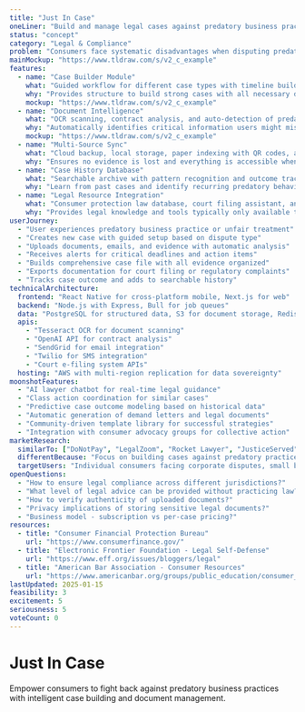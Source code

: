 ```yaml
---
title: "Just In Case"
oneLiner: "Build and manage legal cases against predatory business practices with intelligent document tracking"
status: "concept"
category: "Legal & Compliance"
problem: "Consumers face systematic disadvantages when disputing predatory business practices due to lack of organized documentation, missing critical deadlines, no structured approach to evidence collection, and asymmetric legal knowledge vs. corporate entities."
mainMockup: "https://www.tldraw.com/s/v2_c_example"
features:
  - name: "Case Builder Module"
    what: "Guided workflow for different case types with timeline builder and evidence categorization"
    why: "Provides structure to build strong cases with all necessary documentation"
    mockup: "https://www.tldraw.com/s/v2_c_example"
  - name: "Document Intelligence"
    what: "OCR scanning, contract analysis, and auto-detection of predatory terms and renewal clauses"
    why: "Automatically identifies critical information users might miss"
    mockup: "https://www.tldraw.com/s/v2_c_example"
  - name: "Multi-Source Sync"
    what: "Cloud backup, local storage, paper indexing with QR codes, and email/SMS integration"
    why: "Ensures no evidence is lost and everything is accessible when needed"
  - name: "Case History Database"
    what: "Searchable archive with pattern recognition and outcome tracking"
    why: "Learn from past cases and identify recurring predatory behaviors"
  - name: "Legal Resource Integration"
    what: "Consumer protection law database, court filing assistant, and regulatory complaint generators"
    why: "Provides legal knowledge and tools typically only available to corporations"
userJourney:
  - "User experiences predatory business practice or unfair treatment"
  - "Creates new case with guided setup based on dispute type"
  - "Uploads documents, emails, and evidence with automatic analysis"
  - "Receives alerts for critical deadlines and action items"
  - "Builds comprehensive case file with all evidence organized"
  - "Exports documentation for court filing or regulatory complaints"
  - "Tracks case outcome and adds to searchable history"
technicalArchitecture:
  frontend: "React Native for cross-platform mobile, Next.js for web"
  backend: "Node.js with Express, Bull for job queues"
  data: "PostgreSQL for structured data, S3 for document storage, Redis for caching"
  apis:
    - "Tesseract OCR for document scanning"
    - "OpenAI API for contract analysis"
    - "SendGrid for email integration"
    - "Twilio for SMS integration"
    - "Court e-filing system APIs"
  hosting: "AWS with multi-region replication for data sovereignty"
moonshotFeatures:
  - "AI lawyer chatbot for real-time legal guidance"
  - "Class action coordination for similar cases"
  - "Predictive case outcome modeling based on historical data"
  - "Automatic generation of demand letters and legal documents"
  - "Community-driven template library for successful strategies"
  - "Integration with consumer advocacy groups for collective action"
marketResearch:
  similarTo: ["DoNotPay", "LegalZoom", "Rocket Lawyer", "JusticeServed"]
  differentBecause: "Focus on building cases against predatory practices rather than general legal services, with emphasis on evidence management and pattern recognition"
  targetUsers: "Individual consumers facing corporate disputes, small business owners with vendor conflicts, tenants with landlord issues"
openQuestions:
  - "How to ensure legal compliance across different jurisdictions?"
  - "What level of legal advice can be provided without practicing law?"
  - "How to verify authenticity of uploaded documents?"
  - "Privacy implications of storing sensitive legal documents?"
  - "Business model - subscription vs per-case pricing?"
resources:
  - title: "Consumer Financial Protection Bureau"
    url: "https://www.consumerfinance.gov/"
  - title: "Electronic Frontier Foundation - Legal Self-Defense"
    url: "https://www.eff.org/issues/bloggers/legal"
  - title: "American Bar Association - Consumer Resources"
    url: "https://www.americanbar.org/groups/public_education/consumer_resources/"
lastUpdated: 2025-01-15
feasibility: 3
excitement: 5
seriousness: 5
voteCount: 0
---
```


# Just In Case

Empower consumers to fight back against predatory business practices with intelligent case building and document management.